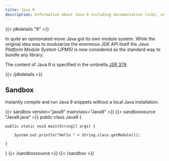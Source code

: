 ```yaml
---
title: Java 9
description: Information about Java 9 including documentation links, new APIs, added features and download options.
---
```


{{< jdkdetails "9" >}}

In quite an opinionated move Java got its own module system. While the original idea
was to modularize the enormous JDK API itself the *Java Platform Module System
(JPMS)* is now considered as the standard way to bundle any library.

The content of Java 9 is specified in the umbrella [JSR 379](https://jcp.org/en/jsr/detail?id=379).

{{< /jdkdetails >}}


## Sandbox

Instantly compile and run Java 9 snippets without a local Java installation.

{{< sandbox version="java9" mainclass="Java9" >}}
{{< sandboxsource "Java9.java" >}}
public class Java9 {

    public static void main(String[] args) {

        System.out.println("Hello " + String.class.getModule());

    }

}
{{< /sandboxsource >}}
{{< /sandbox >}}
